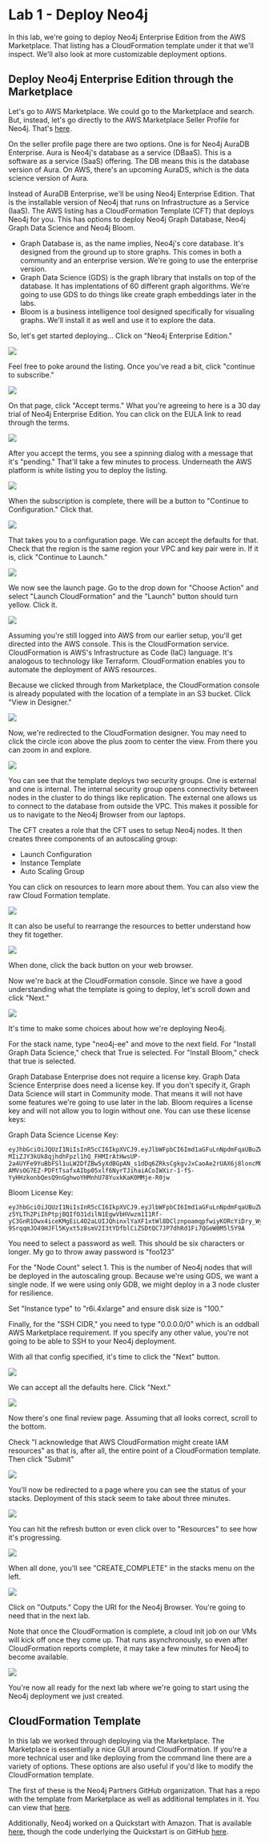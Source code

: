 # Lab 1 - Deploy Neo4j
In this lab, we're going to deploy Neo4j Enterprise Edition from the AWS Marketplace.  That listing has a CloudFormation template under it that we'll inspect.  We'll also look at more customizable deployment options.

## Deploy Neo4j Enterprise Edition through the Marketplace
Let's go to AWS Marketplace.  We could go to the Marketplace and search.  But, instead, let's go directly to the AWS Marketplace Seller Profile for Neo4j.  That's [here](https://aws.amazon.com/marketplace/seller-profile?id=23ec694a-d2af-4641-b4d3-b7201ab2f5f9).

On the seller profile page there are two options.  One is for Neo4j AuraDB Enterprise.  Aura is Neo4j's database as a service (DBaaS).  This is a software as a service (SaaS) offering.  The DB means this is the database version of Aura.  On AWS, there's an upcoming AuraDS, which is the data science version of Aura.

Instead of AuraDB Enterprise, we'll be using Neo4j Enterprise Edition.  That is the installable version of Neo4j that runs on Infrastructure as a Service (IaaS).  The AWS listing has a CloudFormation Template (CFT) that deploys Neo4j for you.  This has options to deploy Neo4j Graph Database, Neo4j Graph Data Science and Neo4j Bloom.

* Graph Database is, as the name implies, Neo4j's core database.  It's designed from the ground up to store graphs.  This comes in both a community and an enterprise version.  We're going to use the enterprise version.
* Graph Data Science (GDS) is the graph library that installs on top of the database.  It has implentations of 60 different graph algorithms.  We're going to use GDS to do things like create graph embeddings later in the labs.
* Bloom is a business intelligence tool designed specifically for visualing graphs.  We'll install it as well and use it to explore the data.

So, let's get started deploying...  Click on "Neo4j Enterprise Edition."

![](images/01-sellerprofile-v2.png)

Feel free to poke around the listing.  Once you've read a bit, click "continue to subscribe."

![](images/02-listing.png)

On that page, click "Accept terms."  What you're agreeing to here is a 30 day trial of Neo4j Enterprise Edition.  You can click on the EULA link to read through the terms.

![](images/03-subscribe.png)

After you accept the terms, you see a spinning dialog with a message that it's "pending."  That'll take a few minutes to process.  Underneath the AWS platform is white listing you to deploy the listing.

![](images/04-subscribing.png)

When the subscription is complete, there will be a button to "Continue to Configuration."  Click that.

![](images/05-continue.png)

That takes you to a configuration page.  We can accept the defaults for that.  Check that the region is the same region your VPC and key pair were in.  If it is, click "Continue to Launch."

![](images/06-configure-v2.png)

We now see the launch page. Go to the drop down for "Choose Action" and select "Launch CloudFormation" and the "Launch" button should turn yellow.  Click it.

![](images/08-launch-v2.png)

Assuming you're still logged into AWS from our earlier setup, you'll get directed into the AWS console.  This is the CloudFormation service.  CloudFormation is AWS's Infrastructure as Code (IaC) language.  It's analogous to technology like Terraform.  CloudFormation enables you to automate the deployment of AWS resources.

Because we clicked through from Marketplace, the CloudFormation console is already populated with the location of a template in an S3 bucket.  Click "View in Designer."

![](images/09-cft.png)

Now, we're redirected to the CloudFormation designer.  You may need to click the circle icon above the plus zoom to center the view.  From there you can zoom in and explore.

![](images/10-designer.png)

You can see that the template deploys two security groups.  One is external and one is internal.  The internal security group opens connectivity between nodes in the cluster to do things like replication.  The external one allows us to connect to the database from outside the VPC.  This makes it possible for us to navigate to the Neo4j Browser from our laptops.

The CFT creates a role that the CFT uses to setup Neo4j nodes.  It then creates three components of an autoscaling group:
* Launch Configuration
* Instance Template
* Auto Scaling Group

You can click on resources to learn more about them.  You can also view the raw Cloud Formation template.  

![](images/11-designer.png)

It can also be useful to rearrange the resources to better understand how they fit together.

![](images/12-designer.png)

When done, click the back button on your web browser.

Now we're back at the CloudFormation console.  Since we have a good understanding what the template is going to deploy, let's scroll down and click "Next."

![](images/13-stack.png)

It's time to make some choices about how we're deploying Neo4j.

For the stack name, type "neo4j-ee" and move to the next field. For "Install Graph Data Science," check that True is selected.  For "Install Bloom," check that true is selected.

Graph Database Enterprise does not require a license key.  Graph Data Science Enterprise does need a license key.  If you don't specify it, Graph Data Science will start in Community mode.  That means it will not have some features we're going to use later in the lab.  Bloom requires a license key and will not allow you to login without one.  You can use these license keys:

Graph Data Science License Key: 

    eyJhbGciOiJQUzI1NiIsInR5cCI6IkpXVCJ9.eyJlbWFpbCI6Imd1aGFuLnNpdmFqaUBuZW80ai5jb20iLCJleHAiOjE2ODUxNjAwMDAsImZlYXR1cmVWZXJzaW9uIjoiKiIsIm9yZyI6Ik5lbzRqIChQYXJ0bmVyKSIsInB1YiI6Im5lbzRqLmNvbSIsInF1YW50aXR5IjoiMSIsInJlZyI6Ikd1aGFuIFNpdmFqaSIsInNjb3BlIjoiVHJpYWwiLCJzdWIiOiJuZW80ai1nZHMiLCJ2ZXIiOiIqIiwiaXNzIjoibmVvNGouY29tIiwibmJmIjoxNjgyNjEyMDI1LCJpYXQiOjE2ODI2MTIwMjUsImp0aSI6InEzVnd6dk1wZiJ9.DoXDK59l3ZPWysksdXVjF3OGwTjbfGnjWLeTwviTnI6x3X_rAHtwsdniiKYUO4tew9JH3VLpGpr-MIiZJY3kUk8qjhdhFpzl1hQ_FHMIrAtHwsUP-2a4UYFe9YuBbFSl1uLW2DfZBw5yXdBGpAN_s1dDq6ZRksCgkgvJxCaoAe2rUAX6j8loncMQHo57b1tx8vGrSz4g8DALKdLXIy6bSoXegnSh4RaUAtmQ_MjVKfxGnQW7OkWS-AMVsOG7EZ-PDFtTsafxAIbp05xlf6NyrTJihaiACoIWXir-1-fS-YyHHzkonbQesQ9nGghwoYHMnhU78YuxkKaK0MMje-R0jw


Bloom License Key:

    eyJhbGciOiJQUzI1NiIsInR5cCI6IkpXVCJ9.eyJlbWFpbCI6Imd1aGFuLnNpdmFqaUBuZW80ai5jb20iLCJleHAiOjE2ODUxNjAwMDAsImZlYXR1cmVWZXJzaW9uIjoiKiIsIm9yZyI6Ik5lbzRqIChQYXJ0bmVyKSIsInB1YiI6Im5lbzRqLmNvbSIsInF1YW50aXR5IjoiMSIsInJlZyI6Ikd1aGFuIFNpdmFqaSIsInNjb3BlIjoiVHJpYWwiLCJzdWIiOiJuZW80ai1ibG9vbS1zZXJ2ZXIiLCJ2ZXIiOiIqIiwiaXNzIjoibmVvNGouY29tIiwibmJmIjoxNjgyNjExOTgyLCJpYXQiOjE2ODI2MTE5ODIsImp0aSI6IlJ3SXJ2dmZQQyJ9.USKF4iFSwiPiduOfpMEMB4SOsDX1vWeBl9R1qfTfUkBUpEeNzaVtmoBI8ES071s7eY1LtlpzhFWRNG9nquB7yuSUUi2gsVK6XQY7Xc77_kg8Y4aRuKa5eUy1TvFy3cHgdvmBVXyn3cIM8nZu9W71QK-z5YLTh2PiIhPtpjBQIfO31dilN1EgwVbHVwzm1I1Rf-yC3GnR1Owx4iceKMgEiL4O2aLUIJQhinxlYaXF1xtWl8DClznpoamqpfwiyKORcYiDry_Wyd4I1ujmqnu-9SrqqmJO49HJFl5Kyxt5z8smV2I3tYDfblCiZSDtQC7JP7dhRd1Fi7QGeW0M5l5Y9A

You need to select a password as well.  This should be six characters or longer.  My go to throw away password is "foo123"

For the "Node Count" select 1. This is the number of Neo4j nodes that will be deployed in the autoscaling group.  Because we're using GDS, we want a single node.  If we were using only GDB, we might deploy in a 3 node cluster for resilience.

Set "Instance type" to "r6i.4xlarge" and ensure disk size is "100."

Finally, for the "SSH CIDR," you need to type "0.0.0.0/0" which is an oddball AWS Marketplace requirement.  If you specify any other value, you're not going to be able to SSH to your Neo4j deployment.

With all that config specified, it's time to click the "Next" button.

![](images/14-details-v2.png)

We can accept all the defaults here.  Click "Next."

![](images/15-details.png)

Now there's one final review page.  Assuming that all looks correct, scroll to the bottom.

Check "I acknowledge that AWS CloudFormation might create IAM resources" as that is, after all, the entire point of a CloudFormation template.  Then click "Submit"

![](images/16-review.png)

You'll now be redirected to a page where you can see the status of your stacks.  Deployment of this stack seem to take about three minutes.  

![](images/17-deploying.png)

You can hit the refresh button or even click over to "Resources" to see how it's progressing.

![](images/18-deploying.png)

When all done, you'll see "CREATE_COMPLETE" in the stacks menu on the left.

![](images/19-complete.png)

Click on "Outputs."  Copy the URI for the Neo4j Browser.  You're going to need that in the next lab.

Note that once the CloudFormation is complete, a cloud init job on our VMs will kick off once they come up.  That runs asynchronously, so even after CloudFormation reports complete, it may take a few minutes for Neo4j to become available.

![](images/20-outputs-v2.png)

You're now all ready for the next lab where we're going to start using the Neo4j deployment we just created.

## CloudFormation Template
In this lab we worked through deploying via the Marketplace.  The Marketplace is essentially a nice GUI around CloudFormation.  If you're a more technical user and like deploying from the command line there are a variety of options.  These options are also useful if you'd like to modify the CloudFormation template.

The first of these is the Neo4j Partners GitHub organization.  That has a repo with the template from Marketplace as well as additional templates in it.  You can view that [here](https://github.com/neo4j-partners/amazon-cloud-formation-neo4j).

Additionally, Neo4j worked on a Quickstart with Amazon.  That is available [here](https://aws.amazon.com/quickstart/architecture/neo4j-graph-database/), though the code underlying the Quickstart is on GitHub [here](https://github.com/aws-quickstart/quickstart-neo4j/).

